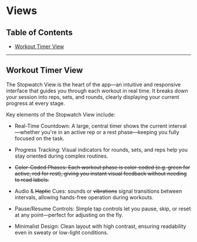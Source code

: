 # Views

## Table of Contents

- [Workout Timer View](#workout-timer-view)

---

## Workout Timer View

The Stopwatch View is the heart of the app—an intuitive and responsive interface that guides you through each workout in real time. It breaks down your session into reps, sets, and rounds, clearly displaying your current progress at every stage.

Key elements of the Stopwatch View include:

- Real-Time Countdown: A large, central timer shows the current interval—whether you're in an active rep or a rest phase—keeping you fully focused on the task.

- Progress Tracking: Visual indicators for rounds, sets, and reps help you stay oriented during complex routines.

- ~~Color-Coded Phases: Each workout phase is color-coded (e.g. green for active, red for rest), giving you instant visual feedback without needing to read labels.~~

- Audio & ~~Haptic~~ Cues: sounds or ~~vibrations~~ signal transitions between intervals, allowing hands-free operation during workouts.

- Pause/Resume Controls: Simple tap controls let you pause, skip, or reset at any point—perfect for adjusting on the fly.

- Minimalist Design: Clean layout with high contrast, ensuring readability even in sweaty or low-light conditions.
